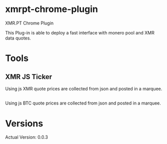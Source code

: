 # xmrpt-chrome-plugin
XMR.PT Chrome Plugin

This Plug-in is able to deploy a fast interface with monero pool and XMR data quotes.

# Tools

## XMR JS Ticker
Using js XMR quote prices are collected from json and posted in a marquee.
##
Using js BTC quote prices are collected from json and posted in a marquee.

# Versions
Actual Version: 0.0.3

